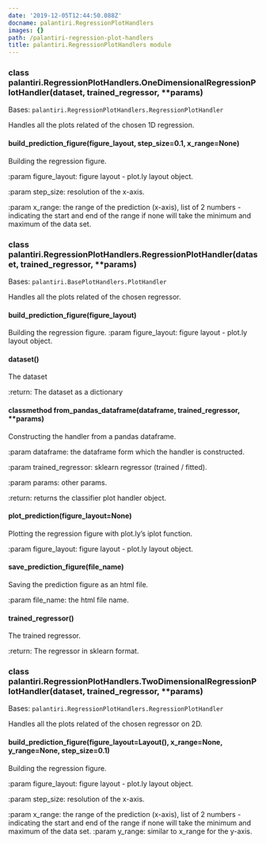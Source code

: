 ```yaml
---
date: '2019-12-05T12:44:50.088Z'
docname: palantiri.RegressionPlotHandlers
images: {}
path: /palantiri-regression-plot-handlers
title: palantiri.RegressionPlotHandlers module
---
```


### class palantiri.RegressionPlotHandlers.OneDimensionalRegressionPlotHandler(dataset, trained_regressor, \*\*params)
Bases: `palantiri.RegressionPlotHandlers.RegressionPlotHandler`

Handles all the plots related of the chosen 1D regression.


#### build_prediction_figure(figure_layout, step_size=0.1, x_range=None)
Building the regression figure.

:param figure_layout: figure layout - plot.ly layout object.

:param step_size: resolution of the x-axis.

:param x_range: the range of the prediction (x-axis),
list of 2 numbers - indicating the start and end of the range
if none will take the minimum and maximum of the data set.


### class palantiri.RegressionPlotHandlers.RegressionPlotHandler(dataset, trained_regressor, \*\*params)
Bases: `palantiri.BasePlotHandlers.PlotHandler`

Handles all the plots related of the chosen regressor.


#### build_prediction_figure(figure_layout)
Building the regression figure.
:param figure_layout: figure layout - plot.ly layout object.


#### dataset()
The dataset

:return: The dataset as a dictionary


#### classmethod from_pandas_dataframe(dataframe, trained_regressor, \*\*params)
Constructing the handler from a pandas dataframe.

:param dataframe: the dataframe form which the handler is constructed.

:param trained_regressor: sklearn regressor (trained / fitted).

:param params: other params.

:return: returns the classifier plot handler object.


#### plot_prediction(figure_layout=None)
Plotting the regression figure with plot.ly’s iplot function.

:param figure_layout: figure layout - plot.ly layout object.


#### save_prediction_figure(file_name)
Saving the prediction figure as an html file.

:param file_name: the html file name.


#### trained_regressor()
The trained regressor.

:return: The regressor in sklearn format.


### class palantiri.RegressionPlotHandlers.TwoDimensionalRegressionPlotHandler(dataset, trained_regressor, \*\*params)
Bases: `palantiri.RegressionPlotHandlers.RegressionPlotHandler`

Handles all the plots related of the chosen regressor on 2D.


#### build_prediction_figure(figure_layout=Layout(), x_range=None, y_range=None, step_size=0.1)
Building the regression figure.

:param figure_layout: figure layout - plot.ly layout object.

:param step_size: resolution of the x-axis.

:param x_range: the range of the prediction (x-axis),
list of 2 numbers - indicating the start and end of the range
if none will take the minimum and maximum of the data set.
:param y_range: similar to x_range for the y-axis.
